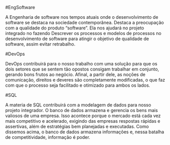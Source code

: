 #EngSoftware

A Engenharia de software nos tempos atuais onde o desenvolvimento de software se destaca na sociedade contemporânea. Destaca a preocupação com a qualidade do produto “software”. Ela nos ajudará no projeto integrado no fazendo Descrever os processos e modelos de processos no desenvolvimento de software para atingir o objetivo de qualidade de software, assim evitar retrabalho.



#DevOps


DevOps contribuirá para o nosso trabalho com uma solução para que os dois setores que se sentem tão opostos consigam trabalhar em conjunto, gerando bons frutos ao negócio. Afinal, a partir dele, as noções de comunicação, direitos e deveres são completamente modificadas, o que faz com que o processo seja facilitado e otimizado para ambos os lados.

#SQL

A materia de SQL contribuirá com a modelagem de dados para nosso projeto integrador. O banco de dados armazena e gerencia os bens mais valiosos de uma empresa. Isso acontece porque o mercado está cada vez mais competitivo e acelerado, exigindo das empresas respostas rápidas e assertivas, além de estratégias bem planejadas e executadas. Como dissemos acima, o banco de dados armazena informações e, nessa batalha de competitividade, informação é poder.